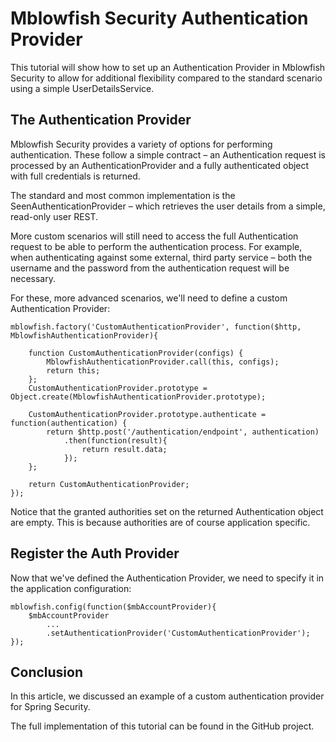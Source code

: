 # Mblowfish Security Authentication Provider

This tutorial will show how to set up an Authentication Provider in Mblowfish Security to allow for additional flexibility 
compared to the standard scenario using a simple UserDetailsService.


## The Authentication Provider

Mblowfish Security provides a variety of options for performing authentication. These follow a simple contract – an Authentication request is processed by an AuthenticationProvider and a fully authenticated object with full credentials is returned.

The standard and most common implementation is the SeenAuthenticationProvider – which retrieves the user details from a simple, read-only user REST.

More custom scenarios will still need to access the full Authentication request to be able to perform the authentication process. For example, when authenticating against some external, third party service – both the username and the password from the authentication request will be necessary.

For these, more advanced scenarios, we'll need to define a custom Authentication Provider:

	mblowfish.factory('CustomAuthenticationProvider', function($http, MblowfishAuthenticationProvider){
		
		function CustomAuthenticationProvider(configs) {
			MblowfishAuthenticationProvider.call(this, configs);
			return this;
		};
		CustomAuthenticationProvider.prototype = Object.create(MblowfishAuthenticationProvider.prototype);
	
		CustomAuthenticationProvider.prototype.authenticate = function(authentication) {
			return $http.post('/authentication/endpoint', authentication)
				.then(function(result){
					return result.data;
				});
		};
	
		return CustomAuthenticationProvider;
	});

Notice that the granted authorities set on the returned Authentication object are empty. This is because authorities are of course application specific.

## Register the Auth Provider

Now that we've defined the Authentication Provider, we need to specify it in the application configuration:

	mblowfish.config(function($mbAccountProvider){
		$mbAccountProvider
			...
			.setAuthenticationProvider('CustomAuthenticationProvider');
	});

## Conclusion

In this article, we discussed an example of a custom authentication provider for Spring Security.

The full implementation of this tutorial can be found in the GitHub project.
